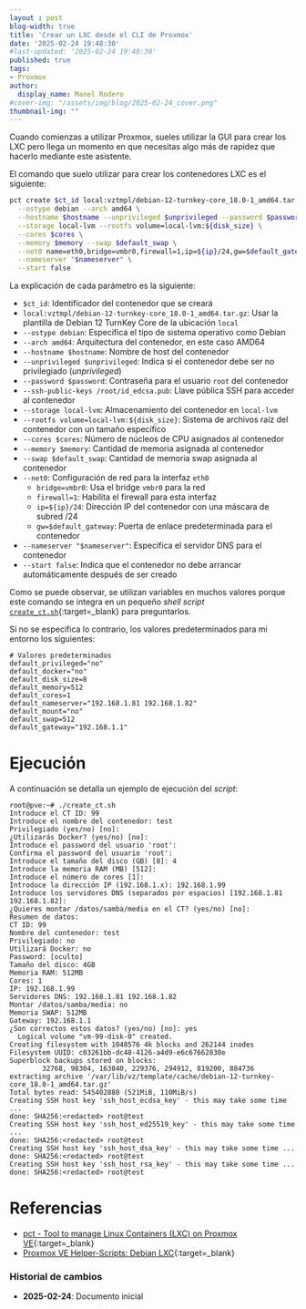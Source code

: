 ```yaml
---
layout : post
blog-width: true
title: 'Crear un LXC desde el CLI de Proxmox'
date: '2025-02-24 19:48:30'
#last-updated: '2025-02-24 19:48:30'
published: true
tags:
- Proxmox
author:
  display_name: Manel Rodero
#cover-img: "/assets/img/blog/2025-02-24_cover.png"
thumbnail-img: ""
---
```


Cuando comienzas a utilizar Proxmox, sueles utilizar la GUI para crear los LXC pero llega un momento en que necesitas algo más de rapidez que hacerlo mediante este asistente.

El comando que suelo utilizar para crear los contenedores LXC es el siguiente:

```bash
pct create $ct_id local:vztmpl/debian-12-turnkey-core_18.0-1_amd64.tar.gz \
  --ostype debian --arch amd64 \
  --hostname $hostname --unprivileged $unprivileged --password $password --ssh-public-keys /root/id_edcsa.pub \
  --storage local-lvm --rootfs volume=local-lvm:${disk_size} \
  --cores $cores \
  --memory $memory --swap $default_swap \
  --net0 name=eth0,bridge=vmbr0,firewall=1,ip=${ip}/24,gw=$default_gateway \
  --nameserver "$nameserver" \
  --start false
```

La explicación de cada parámetro es la siguiente:

* `$ct_id`: Identificador del contenedor que se creará
* `local:vztmpl/debian-12-turnkey-core_18.0-1_amd64.tar.gz`: Usar la plantilla de Debian 12 TurnKey Core de la ubicación `local`
* `--ostype debian`: Especifica el tipo de sistema operativo como Debian
* `--arch amd64`: Arquitectura del contenedor, en este caso AMD64
* `--hostname $hostname`: Nombre de host del contenedor
* `--unprivileged $unprivileged`: Indica si el contenedor debe ser no privilegiado (_unprivileged_)
* `--password $password`: Contraseña para el usuario `root` del contenedor
* `--ssh-public-keys /root/id_edcsa.pub`: Llave pública SSH para acceder al contenedor
* `--storage local-lvm`: Almacenamiento del contenedor en `local-lvm`
* `--rootfs volume=local-lvm:${disk_size}`: Sistema de archivos raíz del contenedor con un tamaño específico
* `--cores $cores`: Número de núcleos de CPU asignados al contenedor
* `--memory $memory`: Cantidad de memoria asignada al contenedor
* `--swap $default_swap`: Cantidad de memoria swap asignada al contenedor
* `--net0`: Configuración de red para la interfaz `eth0`
  * `bridge=vmbr0`: Usa el bridge `vmbr0` para la red
  * `firewall=1`: Habilita el firewall para esta interfaz
  * `ip=${ip}/24`: Dirección IP del contenedor con una máscara de subred /24
  * `gw=$default_gateway`: Puerta de enlace predeterminada para el contenedor
* `--nameserver "$nameserver"`: Especifica el servidor DNS para el contenedor
* `--start false`: Indica que el contenedor no debe arrancar automáticamente después de ser creado

Como se puede observar, se utilizan variables en muchos valores porque este comando se integra en un pequeño _shell script_ [`create_ct.sh`](https://gist.github.com/manelrodero/ab36b56690a8f7b565cdd5c22fd33476){:target=_blank} para preguntarlos.

Si no se especifica lo contrario, los valores predeterminados para mi entorno los siguientes:

```plaintext
# Valores predeterminados
default_privileged="no"
default_docker="no"
default_disk_size=8
default_memory=512
default_cores=1
default_nameserver="192.168.1.81 192.168.1.82"
default_mount="no"
default_swap=512
default_gateway="192.168.1.1"
```

# Ejecución

A continuación se detalla un ejemplo de ejecución del _script_:

```plaintext
root@pve:~# ./create_ct.sh 
Introduce el CT ID: 99
Introduce el nombre del contenedor: test
Privilegiado (yes/no) [no]: 
¿Utilizarás Docker? (yes/no) [no]: 
Introduce el password del usuario 'root': 
Confirma el password del usuario 'root': 
Introduce el tamaño del disco (GB) [8]: 4
Introduce la memoria RAM (MB) [512]: 
Introduce el número de cores [1]: 
Introduce la dirección IP (192.168.1.x): 192.168.1.99
Introduce los servidores DNS (separados por espacios) [192.168.1.81 192.168.1.82]: 
¿Quieres montar /datos/samba/media en el CT? (yes/no) [no]: 
Resumen de datos:
CT ID: 99
Nombre del contenedor: test
Privilegiado: no
Utilizará Docker: no
Password: [oculto]
Tamaño del disco: 4GB
Memoria RAM: 512MB
Cores: 1
IP: 192.168.1.99
Servidores DNS: 192.168.1.81 192.168.1.82
Montar /datos/samba/media: no
Memoria SWAP: 512MB
Gateway: 192.168.1.1
¿Son correctos estos datos? (yes/no) [no]: yes
  Logical volume "vm-99-disk-0" created.
Creating filesystem with 1048576 4k blocks and 262144 inodes
Filesystem UUID: c03261bb-dc48-4126-a4d9-e6c67662830e
Superblock backups stored on blocks: 
        32768, 98304, 163840, 229376, 294912, 819200, 884736
extracting archive '/var/lib/vz/template/cache/debian-12-turnkey-core_18.0-1_amd64.tar.gz'
Total bytes read: 545402880 (521MiB, 110MiB/s)
Creating SSH host key 'ssh_host_ecdsa_key' - this may take some time ...
done: SHA256:<redacted> root@test
Creating SSH host key 'ssh_host_ed25519_key' - this may take some time ...
done: SHA256:<redacted> root@test
Creating SSH host key 'ssh_host_dsa_key' - this may take some time ...
done: SHA256:<redacted> root@test
Creating SSH host key 'ssh_host_rsa_key' - this may take some time ...
done: SHA256:<redacted> root@test
```

# Referencias

* [pct - Tool to manage Linux Containers (LXC) on Proxmox VE](https://pve.proxmox.com/pve-docs/pct.1.html){:target=_blank}
* [Proxmox VE Helper-Scripts: Debian LXC](https://community-scripts.github.io/ProxmoxVE/scripts?id=debian){:target=_blank}

### Historial de cambios

* **2025-02-24**: Documento inicial
